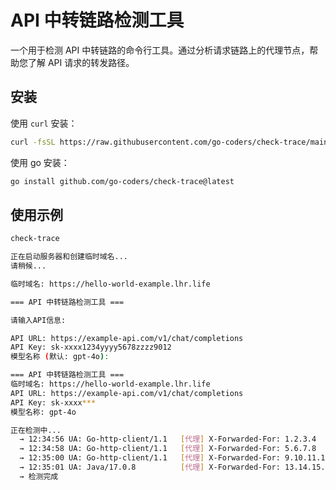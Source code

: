 # API 中转链路检测工具

一个用于检测 API 中转链路的命令行工具。通过分析请求链路上的代理节点，帮助您了解 API 请求的转发路径。

## 安装

使用 `curl` 安装：

```bash
curl -fsSL https://raw.githubusercontent.com/go-coders/check-trace/main/install.sh | bash
```

使用 go 安装：

```bash
go install github.com/go-coders/check-trace@latest
```

## 使用示例

```bash
check-trace

正在启动服务器和创建临时域名...
请稍候...

临时域名: https://hello-world-example.lhr.life

=== API 中转链路检测工具 ===

请输入API信息:

API URL: https://example-api.com/v1/chat/completions
API Key: sk-xxxx1234yyyy5678zzzz9012
模型名称 (默认: gpt-4o):

=== API 中转链路检测工具 ===
临时域名: https://hello-world-example.lhr.life
API URL: https://example-api.com/v1/chat/completions
API Key: sk-xxxx***
模型名称: gpt-4o

正在检测中...
  → 12:34:56 UA: Go-http-client/1.1   [代理] X-Forwarded-For: 1.2.3.4
  → 12:34:58 UA: Go-http-client/1.1   [代理] X-Forwarded-For: 5.6.7.8
  → 12:35:00 UA: Go-http-client/1.1   [代理] X-Forwarded-For: 9.10.11.12
  → 12:35:01 UA: Java/17.0.8          [代理] X-Forwarded-For: 13.14.15.16
  → 检测完成
```

